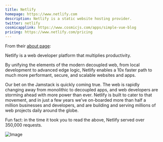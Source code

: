 ```yaml
---
title: Netlify
homepage: https://www.netlify.com
description: Netlify is a static website hosting provider.
twitter: netlify
cosmicapplink: https://www.cosmicjs.com/apps/simple-vue-blog
pricing: https://www.netlify.com/pricing
---
```


From their [about page](https://www.netlify.com/about/):

Netlify is a web developer platform that multiplies productivity.

By unifying the elements of the modern decoupled web, from local development to advanced edge logic, Netlify enables a 10x faster path to much more performant, secure, and scalable websites and apps.

Our bet on the Jamstack is quickly coming true. The web is rapidly changing away from monolithic to decoupled apps, and web developers are storming ahead with more power than ever. Netlify is built to cater to that movement, and in just a few years we’ve on-boarded more than half a million businesses and developers, and are building and serving millions of web projects daily around the globe.

Fun fact: in the time it took you to read the above, Netlify served over 350,000 requests.

![Image](/images/netlify.png)